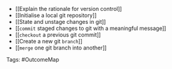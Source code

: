 - [[Explain the rationale for version control]]
- [[Initialise a local git repository]]
- [[State and unstage changes in git]]
- [[`commit` staged changes to git with a meaningful message]]
- [[`checkout` a previous git commit]]
- [[Create a new git `branch`]]
- [[`merge` one git branch into another]]

Tags: #OutcomeMap